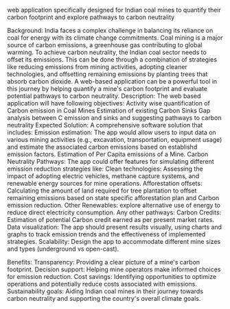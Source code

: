  web application specifically designed for Indian coal mines to quantify their carbon footprint and explore pathways to carbon neutrality

Background: India faces a complex challenge in balancing its reliance on coal for energy with its climate change commitments. Coal mining is a major source of carbon emissions, a greenhouse gas contributing to global warming. To achieve carbon neutrality, the Indian coal sector needs to offset its emissions. This can be done through a combination of strategies like reducing emissions from mining activities, adopting cleaner technologies, and offsetting remaining emissions by planting trees that absorb carbon dioxide. A web-based application can be a powerful tool in this journey by helping quantify a mine's carbon footprint and evaluate potential pathways to carbon neutrality.
Description: 
The web based application will have following objectives: 
Activity wise quantification of Carbon emission in Coal Mines Estimation of existing Carbon Sinks Gap analysis between C emission and sinks and suggesting pathways to carbon neutrality 
Expected Solution: A comprehensive software solution that includes: 
     Emission estimation: The app would allow users to input data on various mining activities (e.g., excavation, transportation, equipment usage) and estimate the associated carbon emissions based on establishd emission factors. Estimation of Per Capita emissions of a Mine. 
     Carbon Neutrality Pathways: The app could offer features for simulating different emission reduction strategies like: 
     Clean technologies: Assessing the impact of adopting electric vehicles, methane capture systems, and renewable energy sources for mine operations. 
     Afforestation offsets: Calculating the amount of land required for tree plantation to offset remaining emissions based on state specific afforestation plan and Carbon emission reduction. 
     Other Renewables: explore alternative use of energy to reduce direct electricity consumption. 
Any other pathways: Carbon Credits: Estimation of potential Carbon credit earned as per present market rates. 
Data visualization: The app should present results visually, using charts and graphs to track emission trends and the effectiveness of implemented strategies. 
Scalability: Design the app to accommodate different mine sizes and types (underground vs open-cast).

Benefits: 
  Transparency: Providing a clear picture of a mine's carbon footprint. 
  Decision support: Helping mine operators make informed choices for emission reduction. 
  Cost savings: Identifying opportunities to optimize operations and potentially reduce costs associated with emissions. 
  Sustainability goals: Aiding Indian coal mines in their journey towards carbon neutrality and supporting the country's overall climate goals.
